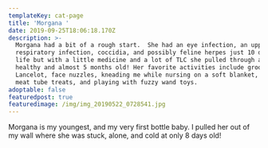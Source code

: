 ```yaml
---
templateKey: cat-page
title: 'Morgana '
date: 2019-09-25T18:06:18.170Z
description: >-
  Morgana had a bit of a rough start.  She had an eye infection, an upper
  respiratory infection, coccidia, and possibly feline herpes just 10 days into
  life but with a little medicine and a lot of TLC she pulled through and is now
  healthy and almost 5 months old! Her favorite activities include grooming
  Lancelot, face nuzzles, kneading me while nursing on a soft blanket, getting
  meat tube treats, and playing with fuzzy wand toys.
adoptable: false
featuredpost: true
featuredimage: /img/img_20190522_0728541.jpg
---
```

Morgana is my youngest, and my very first bottle baby. I pulled her out of my wall where she was stuck, alone, and cold at only 8 days old!
